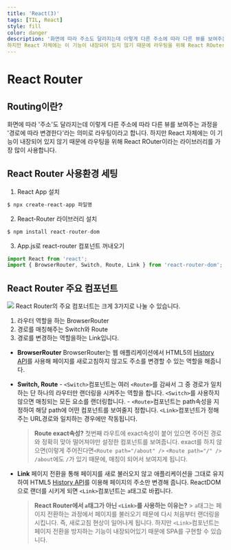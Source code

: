 ```yaml
---
title: 'React(3)'
tags: [TIL, React]
style: fill
color: danger
description: '화면에 따라 주소도 달라지는데 이렇게 다른 주소에 따라 다른 뷰를 보여주는 과정을 '경로에 따라 변경한다'라는 의미로 라우팅이라고 합니다.
하지만 React 자체에는 이 기능이 내장되어 있지 않기 때문에 라우팅을 위해 React ROuter이라는 라이브러리를 가장 많이 사용합니다.'
---
```


# React Router

## Routing이란?

화면에 따라 '주소'도 달라지는데 이렇게 다른 주소에 따라 다른 뷰를 보여주는 과정을 '경로에 따라 변경한다'라는 의미로 라우팅이라고 합니다.
하지만 React 자체에는 이 기능이 내장되어 있지 않기 때문에 라우팅을 위해 React ROuter이라는 라이브러리를 가장 많이 사용합니다.

## React Router 사용환경 세팅

1. React App 설치

```js
$ npx create-react-app 파일명
```

2. React-Router 라이브러리 설치

```js
$ npm install react-router-dom
```

3. App.js로 react-router 컴포넌트 꺼내오기

```js
import React from 'react';
import { BrowserRouter, Switch, Route, Link } from 'react-router-dom';
```

## React Router 주요 컴포넌트

![](https://images.velog.io/images/blackdavil01/post/3146672d-b4b9-42b6-b965-66858a5e5ad2/%EC%8A%A4%ED%81%AC%EB%A6%B0%EC%83%B7,%202021-07-09%2015-43-39.png)
React Router의 주요 컴포너트는 크게 3가지로 나눌 수 있습니다.

1. 라우터 역할을 하는 BrowserRouter
2. 경로를 매칭해주는 Switch와 Route
3. 경로를 변경하는 역할을하는 Link입니다.

- **BrowserRouter**
  BrowserRouter는 웹 애플리케이션에서 HTML5의 [History API](https://developer.mozilla.org/ko/docs/Web/API/History_API)를 사용해 페이지를 새로고침하지 않고도 주소를 변경할 수 있는 역할을 해줍니다.

- **Switch, Route** - `<Switch>`컴포넌트는 여러 `<Route>`를 감싸서 그 중 경로가 일치하는 단 하나의 라우터만 랜더링을 시켜주는 역할을 합니다. `<Switch>`를 사용하지 않으면 매칭되는 모든 요소를 랜더링합니다. - `<Route>`컴포넌트는 path속성을 지정하여 해당 path에 어떤 컴포넌트를 보여줄지 정합니다. `<Link>`컴포넌트가 정해주는 URL경로와 일치하는 경우에만 작동됩니다.
  > **Route exact속성?**
  > 첫번째 라우트에 exact속성이 붙어 있으면 주어진 경로와 정확히 맞아 떨어져야만 설정한 컴포넌트를 보여줍니다. exact를 하지 않으면(이렇게 주어진다면`<Route path="/about" />` `<Route path="/" />` `/about`에도 `/`가 있기 때문에, 매칭이 되어서 보여지게 됩니다.
- **Link**
  페이지 전환을 통해 페이지를 새로 불러오지 않고 애플리케이션을 그대로 유지하여 HTML5 [History API](https://developer.mozilla.org/ko/docs/Web/API/History_API)를 이용해 페이지의 주소만 변경해 줍니다.
  ReactDOM으로 랜더를 시키게 되면 `<Link>`컴포넌트는 `a`태그로 바뀝니다.
  > **React Router에서 `a`태그가 아닌 `<Link>`를 사용하는 이유는?** > `a`태그는 페이지 전환하는 과정에서 페이지를 불러오기 때문에 다시 처음부터 랜더링을 시킵니다. 즉, 새로고침 현상이 일어나게 됩니다. 하지만 `<Link>`컴포넌트는 페이지 전환을 방지하는 기능이 내장되어있기 때문에 SPA를 구현할 수 있습니다.
